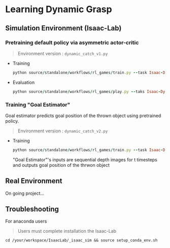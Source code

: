 # Learning Dynamic Grasp

## Simulation Environment (Isaac-Lab)

### Pretraining default policy via asymmetric actor-critic
> Environment version : ```dynamic_catch_v1.py```

* Training
  
   ```ruby
  python source/standalone/workflows/rl_games/train.py --task Isaac-Dynamic-Catch-rl_games --num_envs=2048 --headless
   ```

* Evaluation
  
   ```ruby
  python source/standalone/workflows/rl_games/play.py --taks Isaac-Dynamic-Catch-rl_games --num_envs=1 --checkpoint=/your_root/logs/rl_games/dynamic_catch_asym/2024-08-22_10-58-12/nn/dynamic_catch_asym.pth
   ```

### Training "Goal Estimator" 
Goal estimator predicts goal position of the thrown object using pretrained policy.
> Environment version : ```dynamic_catch_v2.py```

* Training

   ```ruby
  python source/standalone/workflows/rl_games/train.py --task Isaac-Dynamic-Catch-Goal-Estimator --num_envs=2048 --headless --enable_cameras
   ```
   
   "Goal Estimator"'s inputs are sequential depth images for t timesteps and outputs goal position of the thrwon object

## Real Environment

On going project...

## Troubleshooting

For anaconda users

> Users must complete installation the Isaac-Lab
```
cd /your/workspace/IsaacLab/_isaac_sim && source setup_conda_env.sh
```
